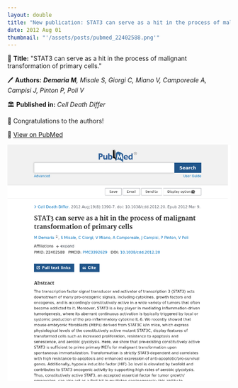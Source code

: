```yaml
---
layout: double
title: "New publication: STAT3 can serve as a hit in the process of malignant transformation of primary cells"
date: 2012 Aug 01
thumbnail: "'/assets/posts/pubmed_22402588.png'"
---
```

📖 <strong>Title:</strong> "STAT3 can serve as a hit in the process of malignant transformation of primary cells."  

🖊️ <strong>Authors:</strong> <em><strong>Demaria M</strong>, Misale S, Giorgi C, Miano V, Camporeale A, Campisi J, Pinton P, Poli V</em>  

🏛️ <strong>Published in:</strong> <em>Cell Death Differ</em>  

🎉 Congratulations to the authors!  

🔗 <a href="https://pubmed.ncbi.nlm.nih.gov/22402588/">View on PubMed</a>  

![Publication Image](/assets/posts/pubmed_22402588.png)
